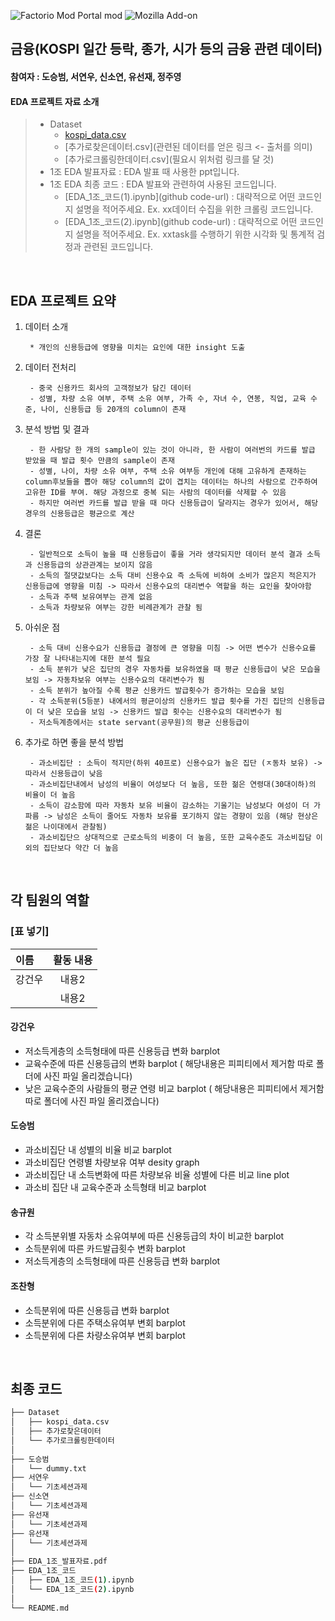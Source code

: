 ![Factorio Mod Portal mod](https://img.shields.io/factorio-mod-portal/last-updated/rso-mod)
![Mozilla Add-on](https://img.shields.io/amo/dw/dustman)



## 금융(KOSPI 일간 등락, 종가, 시가 등의 금융 관련 데이터)
#### 참여자 : 도승범, 서연우, 신소연, 유선재, 정주영
#### EDA 프로젝트 자료 소개
> * Dataset
>   * [kospi_data.csv](https://dacon.io/competitions/official/235980/data)
>   * [추가로찾은데이터.csv](관련된 데이터를 얻은 링크 <- 출처를 의미)
>   * [추가로크롤링한데이터.csv](필요시 위처럼 링크를 달 것)
> * 1조 EDA 발표자료 : EDA 발표 때 사용한 ppt입니다.
> * 1조 EDA 최종 코드 : EDA 발표와 관련하여 사용된 코드입니다.
>   * [EDA_1조_코드(1).ipynb](github code-url) : 대략적으로 어떤 코드인지 설명을 적어주세요. Ex. xx데이터 수집을 위한 크롤링 코드입니다.
>   * [EDA_1조_코드(2).ipynb](github code-url) : 대략적으로 어떤 코드인지 설명을 적어주세요. Ex. xxtask를 수행하기 위한 시각화 및 통계적 검정과 관련된 코드입니다.
<br/>



## EDA 프로젝트 요약

1. 데이터 소개

        * 개인의 신용등급에 영향을 미치는 요인에 대한 insight 도출
   
2. 데이터 전처리

        - 중국 신용카드 회사의 고객정보가 담긴 데이터
        - 성별, 차량 소유 여부, 주택 소유 여부, 가족 수, 자녀 수, 연봉, 직업, 교육 수준, 나이, 신용등급 등 20개의 column이 존재
 
3. 분석 방법 및 결과
    
        - 한 사람당 한 개의 sample이 있는 것이 아니라, 한 사람이 여러번의 카드를 발급 받았을 때 발급 횟수 만큼의 sample이 존재
        - 성별, 나이, 차량 소유 여부, 주택 소유 여부등 개인에 대해 고유하게 존재하는 column후보들을 뽑아 해당 column의 값이 겹치는 데이터는 하나의 사람으로 간주하여 고유한 ID를 부여. 해당 과정으로 중복 되는 사람의 데이터를 삭제할 수 있음
        - 하지만 여러번 카드를 발급 받을 때 마다 신용등급이 달라지는 경우가 있어서, 해당 경우의 신용등급은 평균으로 계산
    
4. 결론
    
        - 일반적으로 소득이 높을 때 신용등급이 좋을 거라 생각되지만 데이터 분석 결과 소득과 신용등급의 상관관계는 보이지 않음
        - 소득의 절댓값보다는 소득 대비 신용수요 즉 소득에 비하여 소비가 많은지 적은지가 신용등급에 영향을 미침 -> 따라서 신용수요의 대리변수 역할을 하는 요인을 찾아야함
        - 소득과 주택 보유여부는 관계 없음
        - 소득과 차량보유 여부는 강한 비례관계가 관찰 됨
    
5. 아쉬운 점
    
        - 소득 대비 신용수요가 신용등급 결정에 큰 영향을 미침 -> 어떤 변수가 신용수요를 가장 잘 나타내는지에 대한 분석 필요
        - 소득 분위가 낮은 집단의 경우 자동차를 보유하였을 때 평균 신용등급이 낮은 모습을 보임 -> 자동차보유 여부는 신용수요의 대리변수가 됨
        - 소득 분위가 높아질 수록 평균 신용카드 발급횟수가 증가하는 모습을 보임 
        - 각 소득분위(5등분) 내에서의 평균이상의 신용카드 발급 횟수를 가진 집단의 신용등급이 더 낮은 모습을 보임 -> 신용카드 발급 횟수는 신용수요의 대리변수가 됨
        - 저소득계층에서는 state servant(공무원)의 평균 신용등급이 

6. 추가로 하면 좋을 분석 방법
    
        - 과소비집단 : 소득이 적지만(하위 40프로) 신용수요가 높은 집단 (ㅈ동차 보유) -> 따라서 신용등급이 낮음
        - 과소비집단내에서 남성의 비율이 여성보다 더 높음, 또한 젊은 연령대(30대이하)의 비율이 더 높음
        - 소득이 감소함에 따라 자동차 보유 비율이 감소하는 기울기는 남성보다 여성이 더 가파름 -> 남성은 소득이 줄어도 자동차 보유를 포기하지 않는 경향이 있음 (해당 현상은 젊은 나이대에서 관찰됨)
        - 과소비집단으 상대적으로 근로소득의 비중이 더 높음, 또한 교육수준도 과소비집담 이외의 집단보다 약간 더 높음
    
<br/>




 ## 각 팀원의 역할
 
 ### [표 넣기]
|이름|활동 내용| 
|:---|:---:| 
|강건우|내용2| 
||내용2| 

 #### 강건우
 - 저소득게층의 소득형태에 따른 신용등급 변화 barplot
 - 교육수준에 따른 신용등급의 변화 barplot ( 해당내용은 피피티에서 제거함 따로 폴더에 사진 파일 올리겠습니다) 
 - 낮은 교육수준의 사람들의 평균 연령 비교 barplot ( 해당내용은 피피티에서 제거함 따로 폴더에 사진 파일 올리겠습니다) 
 
 #### 도승범
 - 과소비집단 내 성별의 비율 비교 barplot
 - 과소비집단 연령별 차량보유 여부 desity graph
 - 과소비집단 내 소득변화에 따른 차량보유 비율 성별에 다른 비교 line plot
 - 과소비 집단 내 교육수준과 소득형태 비교 barplot
 
 #### 송규원
 - 각 소득분위별 자동차 소유여부에 따른 신용등급의 차이 비교한 barplot
 - 소득분위에 따른 카드발급횟수 변화 barplot
 - 저소득게층의 소득형태에 따른 신용등급 변화 barplot
 
 #### 조찬형
 - 소득분위에 따른 신용등급 변화  barplot
 - 소득분위에 다른 주택소유여부 변회 barplot
 - 소득분위에 다른 차량소유여부 변회 barplot
<br/>





## 최종 코드
```bash
├── Dataset
│   ├── kospi_data.csv
│   ├── 추가로찾은데이터
│   └── 추가로크롤링한데이터
│
├── 도승범
│   └── dummy.txt
├── 서연우
│   └── 기초세션과제
├── 신소연
│   └── 기초세션과제
├── 유선재
│   └── 기초세션과제
├── 유선재
│   └── 기초세션과제
│
├── EDA_1조_발표자료.pdf
├── EDA_1조_코드
│   ├── EDA_1조_코드(1).ipynb
│   └── EDA_1조_코드(2).ipynb
│
└── README.md
``` 
